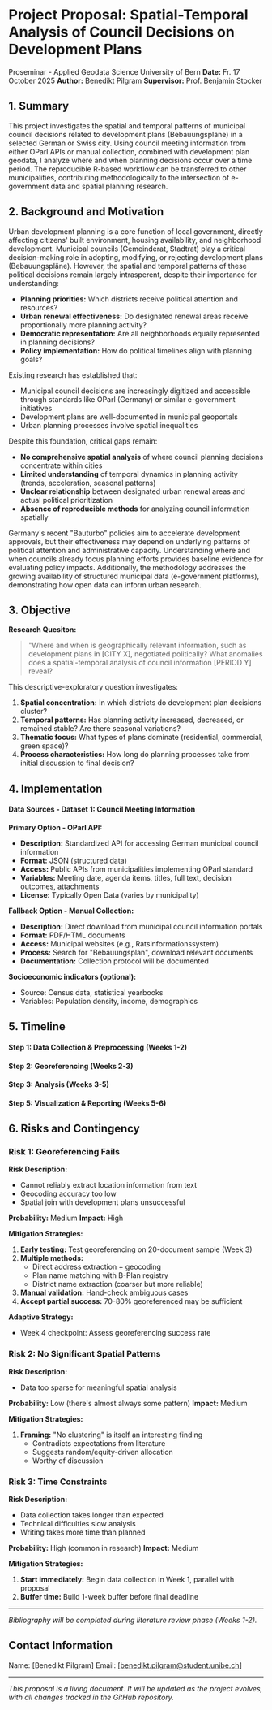 # Project Proposal: Spatial-Temporal Analysis of Council Decisions on Development Plans

Proseminar - Applied Geodata Science
University of Bern
**Date:** Fr. 17 October 2025
**Author:** Benedikt Pilgram
**Supervisor:** Prof. Benjamin Stocker

## 1. Summary

This project investigates the spatial and temporal patterns of municipal council decisions related to development plans (Bebauungspläne) in a selected German or Swiss city. Using council meeting information from either OParl APIs or manual collection, combined with development plan geodata, I analyze where and when planning decisions occur over a time period. The reproducible R-based workflow can be transferred to other municipalities, contributing methodologically to the intersection of e-government data and spatial planning research.

## 2. Background and Motivation

Urban development planning is a core function of local government, directly affecting citizens' built environment, housing availability, and neighborhood development. Municipal councils (Gemeinderat, Stadtrat) play a critical decision-making role in adopting, modifying, or rejecting development plans (Bebauungspläne). However, the spatial and temporal patterns of these political decisions remain largely intrasperent, despite their importance for understanding:

- **Planning priorities:** Which districts receive political attention and resources?
- **Urban renewal effectiveness:** Do designated renewal areas receive proportionally more planning activity?
- **Democratic representation:** Are all neighborhoods equally represented in planning decisions?
- **Policy implementation:** How do political timelines align with planning goals?

Existing research has established that:
- Municipal council decisions are increasingly digitized and accessible through standards like OParl (Germany) or similar e-government initiatives
- Development plans are well-documented in municipal geoportals
- Urban planning processes involve spatial inequalities

Despite this foundation, critical gaps remain:
- **No comprehensive spatial analysis** of where council planning decisions concentrate within cities
- **Limited understanding** of temporal dynamics in planning activity (trends, acceleration, seasonal patterns)
- **Unclear relationship** between designated urban renewal areas and actual political prioritization
- **Absence of reproducible methods** for analyzing council information spatially

Germany's recent "Bauturbo" policies aim to accelerate development approvals, but their effectiveness may depend on underlying patterns of political attention and administrative capacity. Understanding where and when councils already focus planning efforts provides baseline evidence for evaluating policy impacts. Additionally, the methodology addresses the growing availability of structured municipal data (e-government platforms), demonstrating how open data can inform urban research.

## 3. Objective

**Research Quesiton:**
> "Where and when is geographically relevant information, such as development plans in [CITY X], negotiated politically? What anomalies does a spatial-temporal analysis of council information [PERIOD Y] reveal?

This descriptive-exploratory question investigates:
1. **Spatial concentration:** In which districts do development plan decisions cluster?
2. **Temporal patterns:** Has planning activity increased, decreased, or remained stable? Are there seasonal variations?
3. **Thematic focus:** What types of plans dominate (residential, commercial, green space)?
4. **Process characteristics:** How long do planning processes take from initial discussion to final decision?

## 4. Implementation

#### Data Sources - Dataset 1: Council Meeting Information

**Primary Option - OParl API:**
- **Description:** Standardized API for accessing German municipal council information
- **Format:** JSON (structured data)
- **Access:** Public APIs from municipalities implementing OParl standard
- **Variables:** Meeting date, agenda items, titles, full text, decision outcomes, attachments
- **License:** Typically Open Data (varies by municipality)

**Fallback Option - Manual Collection:**
- **Description:** Direct download from municipal council information portals
- **Format:** PDF/HTML documents
- **Access:** Municipal websites (e.g., Ratsinformationssystem)
- **Process:** Search for "Bebauungsplan", download relevant documents
- **Documentation:** Collection protocol will be documented


**Socioeconomic indicators (optional):**
- Source: Census data, statistical yearbooks
- Variables: Population density, income, demographics

## 5. Timeline

#### Step 1: Data Collection & Preprocessing (Weeks 1-2)

#### Step 2: Georeferencing (Weeks 2-3)

#### Step 3: Analysis (Weeks 3-5)

#### Step 5: Visualization & Reporting (Weeks 5-6)


## 6. Risks and Contingency

### Risk 1: Georeferencing Fails

**Risk Description:**
- Cannot reliably extract location information from text
- Geocoding accuracy too low
- Spatial join with development plans unsuccessful

**Probability:** Medium
**Impact:** High

**Mitigation Strategies:**
1. **Early testing:** Test georeferencing on 20-document sample (Week 3)
2. **Multiple methods:**
   - Direct address extraction + geocoding
   - Plan name matching with B-Plan registry
   - District name extraction (coarser but more reliable)
3. **Manual validation:** Hand-check ambiguous cases
4. **Accept partial success:** 70-80% georeferenced may be sufficient

**Adaptive Strategy:**
- Week 4 checkpoint: Assess georeferencing success rate


### Risk 2: No Significant Spatial Patterns

**Risk Description:**
- Data too sparse for meaningful spatial analysis

**Probability:** Low (there's almost always some pattern)
**Impact:** Medium

**Mitigation Strategies:**
1. **Framing:** "No clustering" is itself an interesting finding
   - Contradicts expectations from literature
   - Suggests random/equity-driven allocation
   - Worthy of discussion

### Risk 3: Time Constraints

**Risk Description:**
- Data collection takes longer than expected
- Technical difficulties slow analysis
- Writing takes more time than planned

**Probability:** High (common in research)
**Impact:** Medium

**Mitigation Strategies:**
1. **Start immediately:** Begin data collection in Week 1, parallel with proposal
2. **Buffer time:** Build 1-week buffer before final deadline

---



*Bibliography will be completed during literature review phase (Weeks 1-2).*



## Contact Information

Name: [Benedikt Pilgram]
Email: [benedikt.pilgram@student.unibe.ch]


---

*This proposal is a living document. It will be updated as the project evolves, with all changes tracked in the GitHub repository.*
